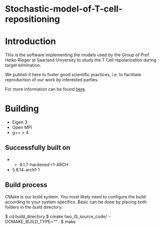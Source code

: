 # Stochastic-model-of-T-cell-repositioning

# Introduction

This is the software implementing the models used by the Group of Prof. Heiko Rieger at Saarland University to study the T Cell repolarization during target elimination.

We publish it here to foster good scientific practices, i.e. to facilitate reproduction of our work by interested parties.

For more information can be found [here](https://www.rieger.uni-saarland.de/homepage/research/biological_physics/research_publications/T_Cell_modelling.html
).


# Building

* Eigen 3
* Open MPI
* g++ > 4

## Successfully built on

* - 4.1.7-hardened-r1-ARCH
* 5.8.14-arch1-1

## Build process

CMake is our build system. You most likely need to configure the build according to your system specifics. Basic can be done by placing both folders in the build directory.

$ cd build_directory
$ cmake two_IS_source_code/ -DCMAKE_BUILD_TYPE="" . 
$ make







